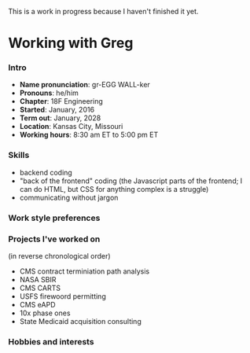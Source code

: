 This is a work in progress because I haven't finished it yet.

# Working with Greg

### Intro

- **Name pronunciation**: gr-EGG WALL-ker
- **Pronouns**: he/him
- **Chapter**: 18F Engineering
- **Started**: January, 2016
- **Term out**: January, 2028
- **Location**: Kansas City, Missouri
- **Working hours**: 8:30 am ET to 5:00 pm ET

### Skills

- backend coding
- "back of the frontend" coding (the Javascript parts of the frontend; I can do HTML, but CSS for anything complex is a struggle)
- communicating without jargon

### Work style preferences

### Projects I've worked on

(in reverse chronological order)

- CMS contract terminiation path analysis
- NASA SBIR
- CMS CARTS
- USFS firewoord permitting
- CMS eAPD
- 10x phase ones
- State Medicaid acquisition consulting

### Hobbies and interests
